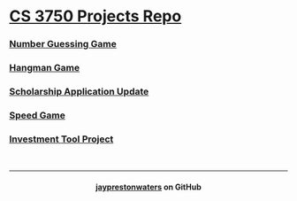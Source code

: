 # [CS 3750 Projects Repo](https://github.com/jayprestonwaters/CS3750_Projects)

### [Number Guessing Game](numberguessing.md)

### [Hangman Game](hangman.md)

### [Scholarship Application Update](scholarship.md)

### [Speed Game](speed.md)

### [Investment Tool Project](investmentproject.md)

<br>

---
<h4 align="center">
  <a href="https://github.com/jayprestonwaters/">jayprestonwaters</a> on GitHub
</h4>
